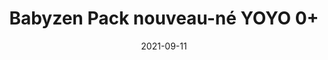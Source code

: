 ---
title: "Babyzen Pack nouveau-né YOYO 0+"
date: 2021-09-11
categories: [poussette]
progress: 0
price: 0

showonlyimage: true
image: img/yoyo-0+-airfrance.webp
---